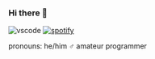 ### Hi there 👋
![vscode](https://api.statusbadges.me/badge/vscode/791165980838723584) [![spotify](https://api.statusbadges.me/badge/spotify/791165980838723584)](https://api.statusbadges.me/openspotify/791165980838723584)


pronouns: he/him ♂
amateur programmer
